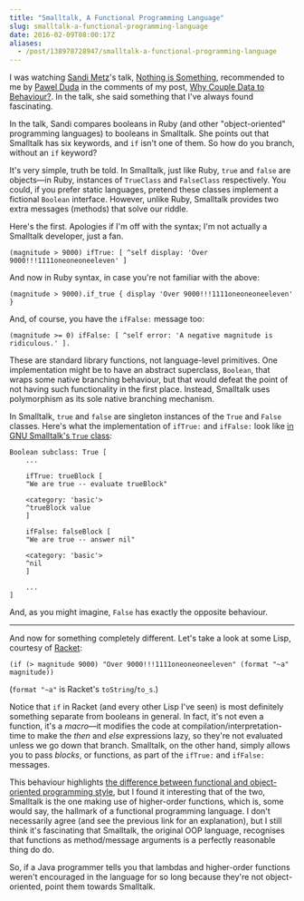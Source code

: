 ```yaml
---
title: "Smalltalk, A Functional Programming Language"
slug: smalltalk-a-functional-programming-language
date: 2016-02-09T08:00:17Z
aliases:
  - /post/138978728947/smalltalk-a-functional-programming-language
---
```


I was watching [Sandi Metz][@sandimetz]'s talk, [Nothing is Something][], recommended to me by [Pawel Duda][@pawelduda] in the comments of my post, [Why Couple Data to Behaviour?][]. In the talk, she said something that I've always found fascinating.

In the talk, Sandi compares booleans in Ruby (and other "object-oriented" programming languages) to booleans in Smalltalk. She points out that Smalltalk has six keywords, and `if` isn't one of them. So how do you branch, without an `if` keyword?

<!--more-->

It's very simple, truth be told. In Smalltalk, just like Ruby, `true` and `false` are objects—in Ruby, instances of `TrueClass` and `FalseClass` respectively. You could, if you prefer static languages, pretend these classes implement a fictional `Boolean` interface. However, unlike Ruby, Smalltalk provides two extra messages (methods) that solve our riddle.

Here's the first. Apologies if I'm off with the syntax; I'm not actually a Smalltalk developer, just a fan.

    (magnitude > 9000) ifTrue: [ ^self display: 'Over 9000!!!1111oneoneoneeleven' ]

And now in Ruby syntax, in case you're not familiar with the above:

    (magnitude > 9000).if_true { display 'Over 9000!!!1111oneoneoneeleven' }

And, of course, you have the `ifFalse:` message too:

    (magnitude >= 0) ifFalse: [ ^self error: 'A negative magnitude is ridiculous.' ].

These are standard library functions, not language-level primitives. One implementation might be to have an abstract superclass, `Boolean`, that wraps some native branching behaviour, but that would defeat the point of not having such functionality in the first place. Instead, Smalltalk uses polymorphism as its sole native branching mechanism.

In Smalltalk, `true` and `false` are singleton instances of the `True` and `False` classes. Here's what the implementation of `ifTrue:` and `ifFalse:` look like [in GNU Smalltalk's `True` class][true.st]:

    Boolean subclass: True [
        ...

        ifTrue: trueBlock [
        "We are true -- evaluate trueBlock"

        <category: 'basic'>
        ^trueBlock value
        ]

        ifFalse: falseBlock [
        "We are true -- answer nil"

        <category: 'basic'>
        ^nil
        ]

        ...
    ]

And, as you might imagine, `False` has exactly the opposite behaviour.

---

And now for something completely different. Let's take a look at some Lisp, courtesy of [Racket][]:

    (if (> magnitude 9000) "Over 9000!!!1111oneoneoneeleven" (format "~a" magnitude))

(`format "~a"` is Racket's `toString`/`to_s`.)

Notice that `if` in Racket (and every other Lisp I've seen) is most definitely something separate from booleans in general. In fact, it's not even a function, it's a _macro_—it modifies the code at compilation/interpretation-time to make the _then_ and _else_ expressions lazy, so they're not evaluated unless we go down that branch. Smalltalk, on the other hand, simply allows you to pass _blocks_, or functions, as part of the `ifTrue:` and `ifFalse:` messages.

This behaviour highlights [the difference between functional and object-oriented programming style][referential transparency, and the true meaning of functional programming], but I found it interesting that of the two, Smalltalk is the one making use of higher-order functions, which is, some would say, the hallmark of a functional programming language. I don't necessarily agree (and see the previous link for an explanation), but I still think it's fascinating that Smalltalk, the original OOP language, recognises that functions as method/message arguments is a perfectly reasonable thing do do.

So, if a Java programmer tells you that lambdas and higher-order functions weren't encouraged in the language for so long because they're not object-oriented, point them towards Smalltalk.

[nothing is something]: https://www.youtube.com/watch?v=OMPfEXIlTVE
[why couple data to behaviour?]: /post/138076164433/why-couple-data-to-behaviour
[referential transparency, and the true meaning of functional programming]: /post/138204666541/referential-transparency-and-the-true-meaning-of
[true.st]: http://git.savannah.gnu.org/gitweb/?p=smalltalk.git;a=blob;f=kernel/True.st;hb=HEAD
[racket]: https://racket-lang.org/
[@pawelduda]: https://twitter.com/pawelduda
[@sandimetz]: https://twitter.com/sandimetz
